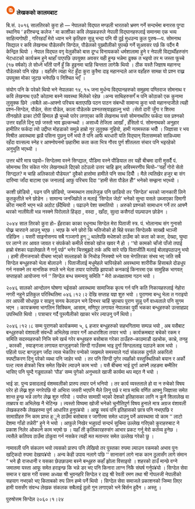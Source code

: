 ### <img src = "https://github.com/sigdelbamshawali/book/blob/master/docs/img/paperpen.png?raw=true" width="25" height="25" /> लेखकको कालमबाट

बि.सं. २०१६ सालतिरको कुरा हो — नेपालको विद्घत मण्डली भारतको भ्रमण गर्ने सन्दर्भमा बनारस पुग्दा स्थानिय ‘ हरीश्चन्द्र कलेज ’ मा काशीका कवि लेखकहरुले नेपाली विद्घानहरुलाई समानमा एक भव्य साहित्यगोष्ठी , गरिरहदाँ मेरो ध्यान भने कृतिहरु सुन्नु भन्दा पनि यी दुई मुधउन्य कुल पुरुष—प. सोमनाथ सिद्याल र कवि लेखनाथ पौडेलसँग सिग्देल, पौडेलको पुख्र्यौलीको पुपच्छे गर्ने सुअवसर पर्छ कि पर्दैन मै केन्द्रित थियो । नेपाल विद्घत वगृ वेलुकीको बास दूग्ध विनायकको धर्मशालामा हुने र नेपाली विद्यार्थीहरुसंग भेटधाटको कार्यक्रम  हुने थाहाँ पाएपछि उपयुक्त अवसर यही हून्छ भन्नेमा ढुक्क त भइयो तर म जस्ता फूच्चे (१७ वर्षको) ले सोध्ने भाँती पार्ने हुँ कि हुइनमा चाहि चिन्तता लागेकै थियो । ठीक यस्तै जिज्ञाष महानन्द पौडेलको पनि रहेछ । वहाँसँग त्यहा भेट हुँदा कुरा कुरैमा दाइ महानन्दले आज वहाँहरु सामक्ष यो प्रश्न राख्न उपयुक्त मोका जुटछ भनेपछि प निश्चित भएँ । 

संयोग पनि के परेको थियो भने नेपालका १४, १५ जना मुर्धन्य विद्घानहरुको समुहमा पण्तिराज सोमनाथ र कवि लेखनाथ एउटै कोठामा बस्ने व्यवस्था मिलेको रहेछ ।अन्य साथिहरुसगँ म पनि कोठाको एक कुनामा लुसुक्क छिरे ।सबैले आ–आफ्नो परिचय बताएपछि पठन पाठन संबन्धी सामान्य कुरा भयो महानन्दजीले त्यही प्रश्न–सिग्देल, पौडेल, सेता पौडेल, काला पौडेलके प्रश्नतस्र्याइहाल्नु भयो ।सेतो दारी जुँगा र शिरमा तीनखोले ढाका टोपी हिमाल झै चुच्चो पारेर लगाएका कवि लेखनाथ यसो सोमनाथतिर फर्कदा यस प्रश्नको उत्तर वहाँले दिनू पर्छ जस्तो भाव झल्कन्थ्थो । असाध्यै तेजिला आखाँ , हँसिलो पं. सोमनाथको अनुहार हामीतिर फर्कदा त्यो उद्दीप्त मोहडाको समुन्ने हाम्रो नुर लुतुक्क नुहियो, हामी नतमस्तक भयौँ । जिज्ञासा र भय मिश्रीत अवस्थामा झन्नै पसिना  पुछनु पर्ने भयो तै पनि आफै थरधारी यति विद्घान् पितासम्मको सान्निध्यमा रहँदा वात्सल्य स्नेह र आफ्नोपनमो छहारीमा कता कता भित्र गौरव पुर्ण शीतलता संचार पनि भइरहेको अनुभुति भएथ्यो ।

उत्तर थोरै मात्र पइयो– सिग्देलमा वस्ने सिग्द्याल, पौडिमा वस्ने पौडियाल तर यही बीचमा दारी मुसर्दैै पं. सोमनाथ तिर संकेत गरेर लेखनाथले दिएको ठटेउलो उत्तर चाहि झन् अविस्मरणीय थियो–‘‘वहाँ गोरो सेतो सिग्द्यल? म चाहि अलिकालो पौडेयल” दुवैको हासोमा हामीले पनि साथ दियौँ । मैले त्यतिखेर हजुर बा संग दारिम्वा जाँदा बाटामा एक जनालाई आफु परिचय दिदा ‘‘हामी सेता पौडेल हौँ” भनेको सम्झना भएथ्यो ।

काशी छोडियो , पढन पनि छोडियो, जन्मस्थान तावलेजुङ पनि छाडियो तर ‘सिग्देल’ थरको जानकारी लिने कुतकुतीले भने छोडेन । सामान्य जनजिव्रोले त मलाई ‘सिग्देल जेठो’ भनेको सुन्दा यसले उब्जाएका दिमागी कीरा नमारी भएन भन्ने अठोट छँदैथियो । पढाउने पेशा समातियो । अरुको प्रश्नको सामाधान गर्ने तर आफ्नै थरको नालीवेली भन्न नस्क्ने पिरोलाले हिंड्दा , वस्दा , खाँदा, सुत्दा कसैगर्दा पछ्याउन छोडेन ।

२०४४ साल तिरको कुरा हो– इँहराका काका रधुनाथ सिग्देल मेरा पिताजी स्त्र. पं. भोलानाथ संग गुनासो पोख्न चारपाने आउनु भएछ । भएछ के भने छोरो कि भतिजोको हो बिहे परका सिग्देलकै साख्खै भाञ्जी रहिछिन । यसरी साइनोसनय सबै गञ्जागो हुन्ु थालेपछि मधेशको ठाउँमा को कता को कता, देख्दा, घुम्दा पर लाग्ने तर आवत जावत र संपर्कको कमीले वंशको खोज खवर नै हो । ‘‘यो कामको चाँजो पाँजो तपाई हाम्रो वंशका पढालेखाले नै गर्नू पर्छ” भनेर चित्तबुझदे तर्क अघि सारे पछि पिताजीलेि मलाई बोलाइपठाउनु भयो । हामी तीनजनाको वीचमा भएको सल्लाहको के निचोड निस्क्यो भने यस भेगतिरका संभव भए जति सबै सिग्देल बन्धुहरुको भेला बोलाउने । पिताजीलाई मधुमेहले चापिरहेको अवस्थामा शारीरीक हिसाबले दोडधुप गर्न नसक्ने तर मानसिक रुपले भने भेला तयार पारेपछि झापाको कनकाई किनारमा एक सामुहिक भागवत् सप्ताहको आयोजना गर्न ‘‘ सिग्देल बन्ध समन्वयु समिति ” मेरो अध्यक्षतामा गठन भयो ।

२०४६ सालको आन्दोलन घोषणा भईसको अवस्थामा सामाजिक कृत्य गर्न पनि कति निकायहरुलाई नेहोरा नगरी नहुने प्रतिकुल परिस्थितिमा ०४६।१२।२ देखि सप्ताह यज्ञ शुरु भयो । पुराणमा बन्धु भेला त गराइयो तर आपसी सोधपुछ र साइनु सनय केलाउन भने दिनभर चाहिं चुपचाप पुराण सुन्नु पर्ने वाध्यताले पनि सुगम भएन । कायक्रममा भागलिन सिक्किम, आसाम, मणिपुर लगायत नेपालका पुर्वी भकका बन्धुहरुको उत्साहप्रद उपस्थिति थियो । पत्राचार गर्दै पूस्त्यैलीको खाका भरेर ल्याउनु पर्ने थियो।

२०४६।१२।८ सम्म पुराणको कार्यक्रममा ५, ६ हजार बन्धुहरुको सहभगितामा सम्पन्न भयो , अब यसैबाट बन्धुहरुको वंशावली संवन्धी अभिलेख तयार गर्ने आधारशिला तयार भयो । कार्यक्रमबाट बचेको रकम र समिति सदस्यहरुको निजि समे खर्च गरेर बन्धुवहरु बसोबास गरेका ठाउँहरु–काठमाडौ दहचोक, काभ्रे, तनहु , कास्की , स्याङ्गजा लगायत वाग्लुङ्गको सिग्दी गाउँसम्म भाइ दुर्गा सिग्दललाइ पठाउने काम भयो । पहिलो पल्ट बाग्लुङ्ग जाँदा त्यस भेकतिर पन्येको जखमले समस्याले गर्दा संकलक दुर्गाले अकरिलो स्पष्टीकरण दिनु परेको व्यथा पनि जाहेर भयो । तर पनि सिग्दी पुगेर त्यहाँको वस्तुस्थितिको बयान र अर्को पल्ट त्यस क्षेत्रको चित्र समेत खिचेर ल्याउने काम भयो । यसै बीचमा भाई दुर्गा आफ्नै लहडमा बम्मैतिर भासिए पनि घुम्दै गडूवालको ‘पौड’ सम्म पुगेको अनुभवले खाजी कार्यमा थप मद्दत नै भयो ।

भाई डा. पुन्य प्रसादलाई वंशमवलीको प्रारुप तयार पर्न भनियो । तर कार्य व्यस्तताले हो वा न रुचेको विषय परेर हो लेख्न शुरु नगरेपछि यो अभिारा जसरी भएपनि मैले लिनू पर्छ र मात्र माथि वर्णित आफ्नु जिज्ञासा समेत शान्त हुन्छ भन्ने लागेर लेख्न शुरु गरियो । पर्याप्त सामाग्री भएको देशको इतिहासका लागि न कुनै शिलालेख वा ताम्रपत्र वा अभिलेख नै भेटिन्छ । त्यस्तो विष्यमा खोजी भनेको चुनौतिपुर्ण विषय हुनाले मात्र अग्रज वंशावली लेखकहरुकै लेखहरुमा पुर्ण आधारित हुनुप¥यो । आफुृ स्वयं पनि इतिहासको छात्र पनि नभएपछि र सामाग्रीहरु प्नि काम प्राप्त ह्ुने ठाउँमा बसोबास र जागीरमा समेत धाउनु पर्ने अवस्थामा यो काम ‘‘ लाटो देशमा गाँडो तन्नेरी” हुने ने भयो । आफुले निखेर भन्नुपर्दा सन्दर्भ सुचिमा उल्लेख गरिएको कुराहरुबाट ने प्रकाश निलेर ओकल्ने काम भएमो छ । यहाँ ती कृतिकारहरुसंग आभार प्रकट गर्नू मेरो कर्तव्य हुनेछ । त्यसैले कतिपय ठाउँमा ठोकुवा गर्न नसकेर त्यही मत मतान्तर समेत उल्लेख गरेको छु ।

नामावली पनि संकलन भयो त्यसको प्रारुप पनि लेखियो तर पुस्तका रुपमा ल्याउन रकमको अभाव पुनः खट्किदो रुपमा देखाप¥यो । अन्य केही उपाय नलागे पछि ‘‘ सानासगं लागे नाक कान ठुलासँग लागे संमान ” भने झै राजधानी र यसका छेउछाउमा बस्ने बन्धुहरु कहाँ झोला विसाइयो । शहरको ठाउँ मान्छे  वग्ने जमातमा यस्ता आफू समेत हराइन्छ कि भन्ने डर भए पनि किनारा लाग्न निकै संघर्ष गर्नुप¥यो । सिग्देल सेवा समाज र खास गरी यसमा अध्यक्ष श्री भुवनहरि सिग्देल र दाइ श्री  रेवती रमण तथा श्री गोपलजी नेपालीको सहयाग नभएको भए किताबको रुप लिन हम्मे पर्ने थियो । सिग्देल सेवा समाजले प्रकाशनको जिम्मा लिएर हामी यससँग संवन्ध लेखक संकलक सबैलाई ठुलो गुन लगाएको भने बिर्सन हूदैन । अस्तु ।

पुरुषोत्तम सिग्देल
२०६०।१।२४

